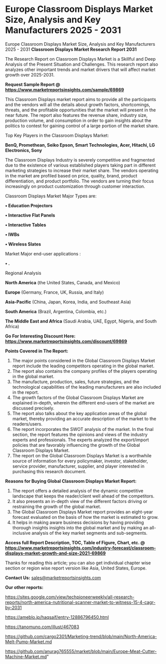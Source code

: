 # Europe Classroom Displays Market Size, Analysis and Key Manufacturers 2025 - 2031
Europe Classroom Displays Market Size, Analysis and Key Manufacturers 2025 - 2031
<strong>Classroom Displays Market Research Report 2031</strong>

The Research Report on Classroom Displays Market is a Skillful and Deep Analysis of the Present Situation and Challenges. This research report also analyzes other important trends and market drivers that will affect market growth over 2025-2031.

<strong>Request Sample Report @ <a href=https://www.marketreportsinsights.com/sample/69869>https://www.marketreportsinsights.com/sample/69869</a></strong>

This Classroom Displays market report aims to provide all the participants and the vendors will all the details about growth factors, shortcomings, threats, and the profitable opportunities that the market will present in the near future. The report also features the revenue share, industry size, production volume, and consumption in order to gain insights about the politics to contest for gaining control of a large portion of the market share.

Top Key Players in the Classroom Displays Market:

<strong>BenQ, Promethean, Seiko Epson, Smart Technologies, Acer, Hitachi, LG Electronics, Sony</strong>

The Classroom Displays Industry is severely competitive and fragmented due to the existence of various established players taking part in different marketing strategies to increase their market share. The vendors operating in the market are profiled based on price, quality, brand, product differentiation, and product portfolio. The vendors are turning their focus increasingly on product customization through customer interaction.

Classroom Displays Market Major Types are:

<strong>• Education Projectors

• Interactive Flat Panels

• Interactive Tables

• IWBs

• Wireless Slates</strong>

Market Major end-user applications :

<strong>• .</strong>

Regional Analysis

</u><strong><b>North America</b></strong> (the United States, Canada, and Mexico)

<strong><b>Europe </b></strong>(Germany, France, UK, Russia, and Italy)

<strong><b>Asia-Pacific</b></strong> (China, Japan, Korea, India, and Southeast Asia)

<strong><b>South America</b></strong> (Brazil, Argentina, Colombia, etc.)

<strong><b>The Middle East and Africa</b></strong> (Saudi Arabia, UAE, Egypt, Nigeria, and South Africa)

<strong>Go For Interesting Discount Here: <a href=https://www.marketreportsinsights.com/discount/69869>https://www.marketreportsinsights.com/discount/69869</a></strong>

<strong>Points Covered in The Report:</strong>
<ol>
  <li>The major points considered in the Global Classroom Displays Market report include the leading competitors operating in the global market.</li>
  <li>The report also contains the company profiles of the players operating in the global market.</li>
  <li>The manufacture, production, sales, future strategies, and the technological capabilities of the leading manufacturers are also included in the report.</li>
  <li>The growth factors of the Global Classroom Displays Market are explained in-depth, wherein the different end-users of the market are discussed precisely.</li>
  <li>The report also talks about the key application areas of the global market, thereby providing an accurate description of the market to the readers/users.</li>
  <li>The report incorporates the SWOT analysis of the market. In the final section, the report features the opinions and views of the industry experts and professionals. The experts analyzed the export/import policies that are favorably influencing the growth of the Global Classroom Displays Market.</li>
  <li>The report on the Global Classroom Displays Market is a worthwhile source of information for every policymaker, investor, stakeholder, service provider, manufacturer, supplier, and player interested in purchasing this research document.</li>
</ol>
<strong>Reasons for Buying Global Classroom Displays Market Report:</strong>

<ol>
  <li>The report offers a detailed analysis of the dynamic competitive landscape that keeps the reader/client well ahead of the competitors.</li>
  <li>It also presents an in-depth view of the different factors driving or restraining the growth of the global market.</li>
  <li>The Global Classroom Displays Market report provides an eight-year forecast evaluated on the basis of how the market is estimated to grow.</li>
  <li>It helps in making aware business decisions by having providing thorough insights insights into the global market and by making an all-inclusive analysis of the key market segments and sub-segments.</li>
</ol>
<strong>Access full Report Description, TOC, Table of Figure, Chart, etc. @ <a href=https://www.marketreportsinsights.com/industry-forecast/classroom-displays-market-growth-and-size-2021-69869>https://www.marketreportsinsights.com/industry-forecast/classroom-displays-market-growth-and-size-2021-69869</a></strong>


Thanks for reading this article; you can also get individual chapter wise section or region wise report version like Asia, United States, Europe.

<strong>Contact Us:</strong>
sales@marketreportsinsights.com

<strong>Our other reports:</strong>

<a href=https://sites.google.com/view/techpioneerweekly/all-research-reports/north-america-nutritional-scanner-market-to-witness-15-4-cagr-by-2031>https://sites.google.com/view/techpioneerweekly/all-research-reports/north-america-nutritional-scanner-market-to-witness-15-4-cagr-by-2031</a>

<a href=https://ameblo.jp/haqsaif/entry-12886796450.html>https://ameblo.jp/haqsaif/entry-12886796450.html</a>

<a href=https://tanomuno.com/illust/467083>https://tanomuno.com/illust/467083</a>

<a href=https://github.com/cargo2301/Marketing-trend/blob/main/North-America-Melt-Pump-Market.md>https://github.com/cargo2301/Marketing-trend/blob/main/North-America-Melt-Pump-Market.md</a>

<a href=https://github.com/anurag765555/market/blob/main/Europe-Meat-Cutter-Machine-Market.md>https://github.com/anurag765555/market/blob/main/Europe-Meat-Cutter-Machine-Market.md</a>"
